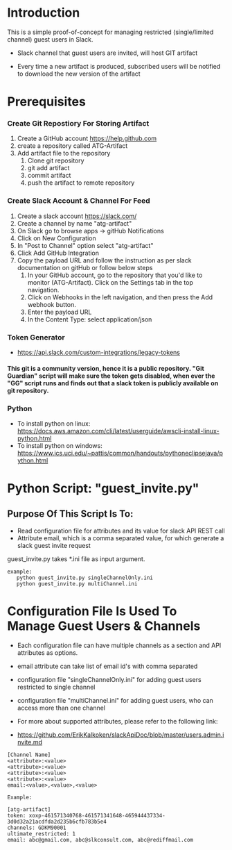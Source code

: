 
#  Introduction
This is a simple proof-of-concept for managing restricted (single/limited channel) 
guest users in Slack. 

* Slack channel that guest users are invited, will host GIT artifact

* Every time a new artifact is produced, subscribed users will be notified to download the new version of the artifact


#  Prerequisites

###  Create Git Repostiory For Storing Artifact
1. Create a GitHub account https://help.github.com
2. create a repository called ATG-Artifact
3. Add artifact file to the repository
    1. Clone git repository 
    2. git add  artifact 
    3. commit artifact 
    4. push the artifact to remote repository
    

###  Create Slack Account & Channel For Feed
1. Create a slack account https://slack.com/
2. Create a channel by name "atg-artifact"
3. On Slack go to browse apps -> gitHub Notifications
4. Click on New Configuration
5. In "Post to Channel" option select "atg-artifact"
6. Click Add GitHub Integration
7. Copy the payload URL and follow the instruction as per slack documentation on gitHub or follow below steps
   1. In your GitHub account, go to the repository that you'd like to monitor (ATG-Artifact). Click on the Settings tab in the top navigation.
   2. Click on Webhooks in the left navigation, and then press the Add webhook button.
   3. Enter the payload URL
   4. In the Content Type: select application/json

###  Token Generator    
* https://api.slack.com/custom-integrations/legacy-tokens
#### This git is a community version, hence it is a public repository. "Git Guardian" script will make sure the token gets disabled, when ever the "GG" script runs and finds out that a slack token is publicly available on git repository.

### Python
* To install python on linux: https://docs.aws.amazon.com/cli/latest/userguide/awscli-install-linux-python.html
* To install python on windows: https://www.ics.uci.edu/~pattis/common/handouts/pythoneclipsejava/python.html

#  Python Script: "guest_invite.py" 

##  Purpose Of This Script Is To: 
* Read configuration file for attributes and its value for slack API REST call
* Attribute email, which is a comma separated value, for which generate a slack guest invite request

 guest_invite.py takes *.ini file as input argument.

```
example:
   python guest_invite.py singleChannelOnly.ini	
   python guest_invite.py multiChannel.ini
```
#  Configuration File Is Used To Manage Guest Users & Channels

* Each configuration file can have multiple channels as a section and API attributes as options.
* email attribute can take list of email id's with comma separated 
* configuration file "singleChannelOnly.ini" for adding  guest users restricted to single channel
* configuration file  "multiChannel.ini" for adding guest users, who can access more than one channel

* For more about supported attributes, please refer to the following link:
* https://github.com/ErikKalkoken/slackApiDoc/blob/master/users.admin.invite.md
```	
[Channel Name]
<attribute>:<value>
<attribute>:<value>
<attribute>:<value>
<attribute>:<value>
email:<value>,<value>,<value>

Example:

[atg-artifact]
token: xoxp-461571340768-461571341648-465944437334-3d0d32a21acdfda2d235b6cfb783b5e4    
channels: GDKM90001
ultimate_restricted: 1
email: abc@gmail.com, abc@slkconsult.com, abc@rediffmail.com
```


